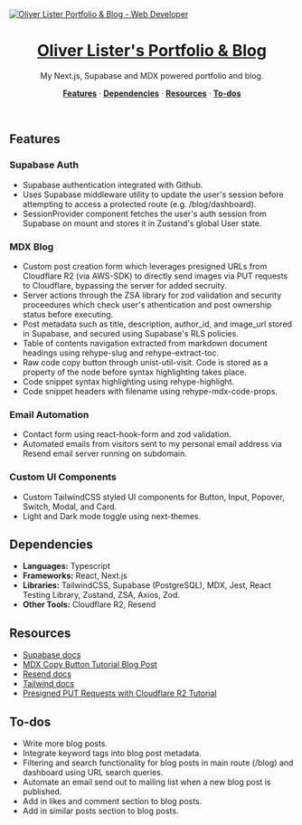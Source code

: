 <a href="https://www.oliverlister.dev/">
  <img alt="Oliver Lister Portfolio & Blog - Web Developer" src="https://www.oliverlister.dev/readme_blog_teaser.webp">
  <h1 align="center">Oliver Lister's Portfolio & Blog </h1>
</a>

<p align="center">
My Next.js, Supabase and MDX powered portfolio and blog.
</p>

<p align="center">
  <a href="#features"><strong>Features</strong></a> ·
  <a href="#dependencies"><strong>Dependencies</strong></a> ·
  <a href="#resources"><strong>Resources</strong></a> ·
  <a href="#to-dos"><strong>To-dos</strong></a>
</p>
<br/>

## Features

### Supabase Auth

- Supabase authentication integrated with Github.
- Uses Supabase middleware utility to update the user's session before
  attempting to access a protected route (e.g. /blog/dashboard).
- SessionProvider component fetches the user's auth session from Supabase on
  mount and stores it in Zustand's global User state.

### MDX Blog

- Custom post creation form which leverages presigned URLs from Cloudflare R2
  (via AWS-SDK) to directly send images via PUT requests to Cloudflare,
  bypassing the server for added secruity.
- Server actions through the ZSA library for zod validation and security
  proceedures which check user's athentication and post ownership status before
  executing.
- Post metadata such as title, description, author_id, and image_url stored in
  Supabase, and secured using Supabase's RLS policies.
- Table of contents navigation extracted from markdown document headings using
  rehype-slug and rehype-extract-toc.
- Raw code copy button through unist-util-visit. Code is stored as a property of
  the node before syntax highlighting takes place.
- Code snippet syntax highlighting using rehype-highlight.
- Code snippet headers with filename using rehype-mdx-code-props.

### Email Automation

- Contact form using react-hook-form and zod validation.
- Automated emails from visitors sent to my personal email address via Resend
  email server running on subdomain.

### Custom UI Components

- Custom TailwindCSS styled UI components for Button, Input, Popover, Switch,
  Modal, and Card.
- Light and Dark mode toggle using next-themes.

## Dependencies

- **Languages:** Typescript
- **Frameworks:** React, Next.js
- **Libraries:** TailwindCSS, Supabase (PostgreSQL), MDX, Jest, React Testing
  Library, Zustand, ZSA, Axios, Zod.
- **Other Tools:** Cloudflare R2, Resend

## Resources

- [Supabase docs](https://supabase.com/docs)
- [MDX Copy Button Tutorial Blog Post](https://claritydev.net/blog/copy-to-clipboard-button-nextjs-mdx-rehype)
- [Resend docs](https://resend.com/docs/send-with-nextjs)
- [Tailwind docs](https://tailwindcss.com/docs)
- [Presigned PUT Requests with Cloudflare R2 Tutorial](https://www.youtube.com/watch?v=tWYShrD6cNE)

## To-dos

- Write more blog posts.
- Integrate keyword tags into blog post metadata.
- Filtering and search functionality for blog posts in main route (/blog) and
  dashboard using URL search queries.
- Automate an email send out to mailing list when a new blog post is published.
- Add in likes and comment section to blog posts.
- Add in similar posts section to blog posts.
